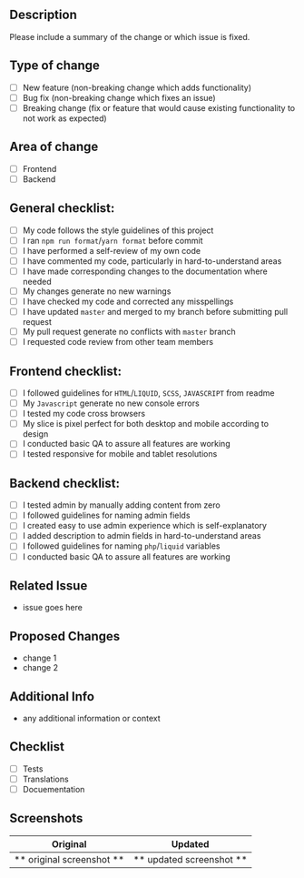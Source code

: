<!-- Remove the text block if it is not used or necessary -->

## Description

Please include a summary of the change or which issue is fixed.

## Type of change

- [ ] New feature (non-breaking change which adds functionality)
- [ ] Bug fix (non-breaking change which fixes an issue)
- [ ] Breaking change (fix or feature that would cause existing functionality to not work as expected)

## Area of change

- [ ] Frontend
- [ ] Backend

## General checklist:

- [ ] My code follows the style guidelines of this project
- [ ] I ran `npm run format`/`yarn format` before commit
- [ ] I have performed a self-review of my own code
- [ ] I have commented my code, particularly in hard-to-understand areas
- [ ] I have made corresponding changes to the documentation where needed
- [ ] My changes generate no new warnings
- [ ] I have checked my code and corrected any misspellings
- [ ] I have updated `master` and merged to my branch before submitting pull request
- [ ] My pull request generate no conflicts with `master` branch
- [ ] I requested code review from other team members

## Frontend checklist:

- [ ] I followed guidelines for `HTML`/`LIQUID`, `SCSS`, `JAVASCRIPT` from readme
- [ ] My `Javascript` generate no new console errors
- [ ] I tested my code cross browsers
- [ ] My slice is pixel perfect for both desktop and mobile according to design
- [ ] I conducted basic QA to assure all features are working
- [ ] I tested responsive for mobile and tablet resolutions

## Backend checklist:

- [ ] I tested admin by manually adding content from zero
- [ ] I followed guidelines for naming admin fields
- [ ] I created easy to use admin experience which is self-explanatory
- [ ] I added description to admin fields in hard-to-understand areas
- [ ] I followed guidelines for naming `php`/`liquid` variables
- [ ] I conducted basic QA to assure all features are working

## Related Issue

- issue goes here

## Proposed Changes

- change 1
- change 2

## Additional Info

- any additional information or context

## Checklist

- [ ] Tests
- [ ] Translations
- [ ] Docuementation

## Screenshots

|         Original          |         Updated          |
| :-----------------------: | :----------------------: |
| ** original screenshot ** | ** updated screenshot ** |
